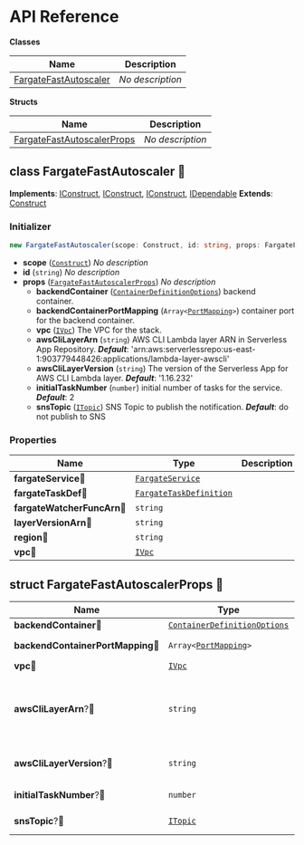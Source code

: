 # API Reference

**Classes**

Name|Description
----|-----------
[FargateFastAutoscaler](#cdk-fargate-fastautlscaler-fargatefastautoscaler)|*No description*


**Structs**

Name|Description
----|-----------
[FargateFastAutoscalerProps](#cdk-fargate-fastautlscaler-fargatefastautoscalerprops)|*No description*



## class FargateFastAutoscaler 🔹 <a id="cdk-fargate-fastautlscaler-fargatefastautoscaler"></a>



__Implements__: [IConstruct](#constructs-iconstruct), [IConstruct](#aws-cdk-core-iconstruct), [IConstruct](#constructs-iconstruct), [IDependable](#aws-cdk-core-idependable)
__Extends__: [Construct](#aws-cdk-core-construct)

### Initializer




```ts
new FargateFastAutoscaler(scope: Construct, id: string, props: FargateFastAutoscalerProps)
```

* **scope** (<code>[Construct](#aws-cdk-core-construct)</code>)  *No description*
* **id** (<code>string</code>)  *No description*
* **props** (<code>[FargateFastAutoscalerProps](#cdk-fargate-fastautlscaler-fargatefastautoscalerprops)</code>)  *No description*
  * **backendContainer** (<code>[ContainerDefinitionOptions](#aws-cdk-aws-ecs-containerdefinitionoptions)</code>)  backend container. 
  * **backendContainerPortMapping** (<code>Array<[PortMapping](#aws-cdk-aws-ecs-portmapping)></code>)  container port for the backend container. 
  * **vpc** (<code>[IVpc](#aws-cdk-aws-ec2-ivpc)</code>)  The VPC for the stack. 
  * **awsCliLayerArn** (<code>string</code>)  AWS CLI Lambda layer ARN in Serverless App Repository. __*Default*__: 'arn:aws:serverlessrepo:us-east-1:903779448426:applications/lambda-layer-awscli'
  * **awsCliLayerVersion** (<code>string</code>)  The version of the Serverless App for AWS CLI Lambda layer. __*Default*__: '1.16.232'
  * **initialTaskNumber** (<code>number</code>)  initial number of tasks for the service. __*Default*__: 2
  * **snsTopic** (<code>[ITopic](#aws-cdk-aws-sns-itopic)</code>)  SNS Topic to publish the notification. __*Default*__: do not publish to SNS



### Properties


Name | Type | Description 
-----|------|-------------
**fargateService**🔹 | <code>[FargateService](#aws-cdk-aws-ecs-fargateservice)</code> | <span></span>
**fargateTaskDef**🔹 | <code>[FargateTaskDefinition](#aws-cdk-aws-ecs-fargatetaskdefinition)</code> | <span></span>
**fargateWatcherFuncArn**🔹 | <code>string</code> | <span></span>
**layerVersionArn**🔹 | <code>string</code> | <span></span>
**region**🔹 | <code>string</code> | <span></span>
**vpc**🔹 | <code>[IVpc](#aws-cdk-aws-ec2-ivpc)</code> | <span></span>



## struct FargateFastAutoscalerProps 🔹 <a id="cdk-fargate-fastautlscaler-fargatefastautoscalerprops"></a>






Name | Type | Description 
-----|------|-------------
**backendContainer**🔹 | <code>[ContainerDefinitionOptions](#aws-cdk-aws-ecs-containerdefinitionoptions)</code> | backend container.
**backendContainerPortMapping**🔹 | <code>Array<[PortMapping](#aws-cdk-aws-ecs-portmapping)></code> | container port for the backend container.
**vpc**🔹 | <code>[IVpc](#aws-cdk-aws-ec2-ivpc)</code> | The VPC for the stack.
**awsCliLayerArn**?🔹 | <code>string</code> | AWS CLI Lambda layer ARN in Serverless App Repository.<br/>__*Default*__: 'arn:aws:serverlessrepo:us-east-1:903779448426:applications/lambda-layer-awscli'
**awsCliLayerVersion**?🔹 | <code>string</code> | The version of the Serverless App for AWS CLI Lambda layer.<br/>__*Default*__: '1.16.232'
**initialTaskNumber**?🔹 | <code>number</code> | initial number of tasks for the service.<br/>__*Default*__: 2
**snsTopic**?🔹 | <code>[ITopic](#aws-cdk-aws-sns-itopic)</code> | SNS Topic to publish the notification.<br/>__*Default*__: do not publish to SNS



